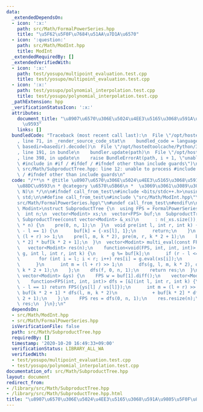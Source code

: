 ```yaml
---
data:
  _extendedDependsOn:
  - icon: ':x:'
    path: src/Math/FormalPowerSeries.hpp
    title: "\u5F62\u5F0F\u7684\u51AA\u7D1A\u6570"
  - icon: ':question:'
    path: src/Math/ModInt.hpp
    title: ModInt
  _extendedRequiredBy: []
  _extendedVerifiedWith:
  - icon: ':x:'
    path: test/yosupo/multipoint_evaluation.test.cpp
    title: test/yosupo/multipoint_evaluation.test.cpp
  - icon: ':x:'
    path: test/yosupo/polynomial_interpolation.test.cpp
    title: test/yosupo/polynomial_interpolation.test.cpp
  _pathExtension: hpp
  _verificationStatusIcon: ':x:'
  attributes:
    document_title: "\u8907\u6570\u306E\u5024\u4EE3\u5165\u3068\u591A\u9805\u5F0F\u88DC\
      \u9593"
    links: []
  bundledCode: "Traceback (most recent call last):\n  File \"/opt/hostedtoolcache/Python/3.9.0/x64/lib/python3.9/site-packages/onlinejudge_verify/documentation/build.py\"\
    , line 71, in _render_source_code_stat\n    bundled_code = language.bundle(stat.path,\
    \ basedir=basedir).decode()\n  File \"/opt/hostedtoolcache/Python/3.9.0/x64/lib/python3.9/site-packages/onlinejudge_verify/languages/cplusplus.py\"\
    , line 191, in bundle\n    bundler.update(path)\n  File \"/opt/hostedtoolcache/Python/3.9.0/x64/lib/python3.9/site-packages/onlinejudge_verify/languages/cplusplus_bundle.py\"\
    , line 398, in update\n    raise BundleErrorAt(path, i + 1, \"unable to process\
    \ #include in #if / #ifdef / #ifndef other than include guards\")\nonlinejudge_verify.languages.cplusplus_bundle.BundleErrorAt:\
    \ src/Math/SubproductTree.hpp: line 12: unable to process #include in #if / #ifdef\
    \ / #ifndef other than include guards\n"
  code: "/**\n * @title \u8907\u6570\u306E\u5024\u4EE3\u5165\u3068\u591A\u9805\u5F0F\
    \u88DC\u9593\n * @category \u6570\u5B66\n *  \u3069\u3061\u3089\u3082O(N log^2\
    \ N)\n */\n\n#ifndef call_from_test\n#include <bits/stdc++.h>\nusing namespace\
    \ std;\n\n#define call_from_test\n#include \"src/Math/ModInt.hpp\"\n#include \"\
    src/Math/FormalPowerSeries.hpp\"\n#undef call_from_test\n#endif\n\ntemplate <typename\
    \ Modint>\nstruct SubproductTree {\n  using FPS = FormalPowerSeries<Modint>;\n\
    \  int n;\n  vector<Modint> xs;\n  vector<FPS> buf;\n  SubproductTree() {}\n \
    \ SubproductTree(const vector<Modint> &_xs)\n      : n(_xs.size()), xs(_xs), buf(4\
    \ * n) {\n    pre(0, n, 1);\n  }\n  void pre(int l, int r, int k) {\n    if (r\
    \ - l == 1) {\n      buf[k] = {-xs[l], 1};\n      return;\n    }\n    int m =\
    \ (l + r) >> 1;\n    pre(l, m, k * 2), pre(m, r, k * 2 + 1);\n    buf[k] = buf[k\
    \ * 2] * buf[k * 2 + 1];\n  }\n  vector<Modint> multi_eval(const FPS &f) {\n \
    \   vector<Modint> res(n);\n    function<void(FPS, int, int, int)> dfs = [&](FPS\
    \ g, int l, int r, int k) {\n      g %= buf[k];\n      if (r - l <= 128) {\n \
    \       for (int i = l; i < r; i++) res[i] = g.eval(xs[i]);\n        return;\n\
    \      }\n      int m = (l + r) >> 1;\n      dfs(g, l, m, k * 2), dfs(g, m, r,\
    \ k * 2 + 1);\n    };\n    dfs(f, 0, n, 1);\n    return res;\n  }\n  FPS interpolate(const\
    \ vector<Modint> &ys) {\n    FPS w = buf[1].diff();\n    vector<Modint> vs = multi_eval(w);\n\
    \    function<FPS(int, int, int)> dfs = [&](int l, int r, int k) {\n      if (r\
    \ - l == 1) return FPS({ys[l] / vs[l]});\n      int m = (l + r) >> 1;\n      return\
    \ buf[k * 2 + 1] * dfs(l, m, k * 2)\n             + buf[k * 2] * dfs(m, r, k *\
    \ 2 + 1);\n    };\n    FPS res = dfs(0, n, 1);\n    res.resize(n);\n    return\
    \ res;\n  }\n};\n"
  dependsOn:
  - src/Math/ModInt.hpp
  - src/Math/FormalPowerSeries.hpp
  isVerificationFile: false
  path: src/Math/SubproductTree.hpp
  requiredBy: []
  timestamp: '2020-10-20 16:49:33+09:00'
  verificationStatus: LIBRARY_ALL_WA
  verifiedWith:
  - test/yosupo/multipoint_evaluation.test.cpp
  - test/yosupo/polynomial_interpolation.test.cpp
documentation_of: src/Math/SubproductTree.hpp
layout: document
redirect_from:
- /library/src/Math/SubproductTree.hpp
- /library/src/Math/SubproductTree.hpp.html
title: "\u8907\u6570\u306E\u5024\u4EE3\u5165\u3068\u591A\u9805\u5F0F\u88DC\u9593"
---
```

